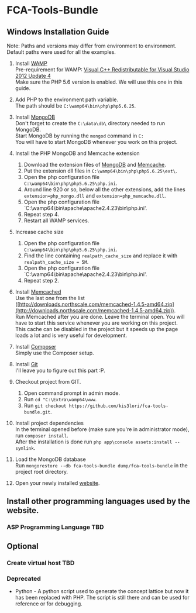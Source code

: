 # FCA-Tools-Bundle

## Windows Installation Guide

Note: Paths and versions may differ from environment to environment. Default paths were used for all the examples.

1. Install [WAMP](http://www.wampserver.com/en)  
  Pre-requirement for WAMP: [Visual C++ Redistributable for Visual Studio 2012 Update 4](https://www.microsoft.com/en-us/download/details.aspx?id=30679)  
  Make sure the PHP 5.6 version is enabled. We will use this one in this guide.

2. Add PHP to the environment path variable.  
  The path should be `C:\wamp64\bin\php\php5.6.25`.

3. Install [MongoDB](https://www.mongodb.com)  
  Don't forget to create the `C:\data\db\` directory needed to run MongoDB.  
  Start MongoDB by running the `mongod` command in `C:`  
  You will have to start MongoDB whenever you work on this project.  

4. Install the PHP MongoDB and Memcache extension  
    1. Download the extension files of [MongoDB](https://pecl.php.net/package/mongo/1.6.14/windows) and [Memcache](https://pecl.php.net/package/memcache/3.0.8/windows).
    2. Put the extension dll files in `C:\wamp64\bin\php\php5.6.25\ext\`.
    3. Open the php configuration file `C:\wamp64\bin\php\php5.6.25\php.ini`.
    4. Around line 920 or so, below all the other extensions, add the lines `extension=php_mongo.dll` and `extension=php_memcache.dll`.
    5. Open the php configuration file `C:\wamp64\bin\apache\apache2.4.23\bin\php.ini'. 
    6. Repeat step 4.
    7. Restart all WAMP services.
  
5. Increase cache size  
    1. Open the php configuration file `C:\wamp64\bin\php\php5.6.25\php.ini`.
    2. Find the line containing `realpath_cache_size` and replace it with `realpath_cache_size = 5M`.
    3. Open the php configuration file `C:\wamp64\bin\apache\apache2.4.23\bin\php.ini'.
    4. Repeat step 2.

6. Install [Memcached](https://commaster.net/content/installing-memcached-windows)  
  Use the last one from the list ([http://downloads.northscale.com/memcached-1.4.5-amd64.zip](http://downloads.northscale.com/memcached-1.4.5-amd64.zip)).  
  Run Memcached after you are done. Leave the terminal open. You will have to start this service whenever you are working on this project.  
  This cache can be disabled in the project but it speeds up the page loads a lot and is very useful for development.
  
7. Install [Composer](https://getcomposer.org/doc/00-intro.md#installation-windows)  
  Simply use the Composer setup.

8. Install [Git](https://git-scm.com/download/win)  
  I'll leave you to figure out this part :P.

9. Checkout project from GIT.  
    1. Open command prompt in admin mode.
    2. Run `cd "C:\Extra\wamp64\www`.
    3. Run `git checkout https://github.com/kis3lori/fca-tools-bundle.git`.

10. Install project dependencies  
  In the terminal opened before (make sure you're in administrator mode), run `composer install`.  
  After the installation is done run `php app\console assets:install --symlink`.

11. Load the MongoDB database  
  Run `mongorestore --db fca-tools-bundle dump/fca-tools-bundle` in the project root directory.

12. Open your newly installed [website](http://localhost/fca-tools-bundle/web/app_dev.php).

## Install other programming languages used by the website.

### ASP Programming Language TBD

## Optional

### Create virtual host TBD

### Deprecated
* Python - A python script used to generate the concept lattice but now it has been replaced with PHP.
  The script is still there and can be used for reference or for debugging.
